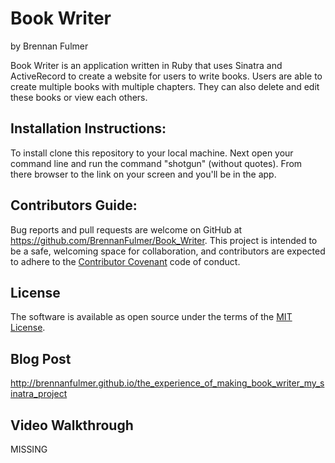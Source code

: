 # Book Writer

by Brennan Fulmer

Book Writer is an application written in Ruby that uses Sinatra and ActiveRecord to create a website for users to write books. Users are able to create multiple books with multiple chapters. They can also delete and edit these books or view each others.

## Installation Instructions:

To install clone this repository to your local machine. Next open your command line and run the command "shotgun" (without quotes). From there browser to the link on your screen and you'll be in the app.

## Contributors Guide:

Bug reports and pull requests are welcome on GitHub at https://github.com/BrennanFulmer/Book_Writer. This project is intended to be a safe, welcoming space for collaboration, and contributors are expected to adhere to the [Contributor Covenant](http://contributor-covenant.org) code of conduct.

## License

The software is available as open source under the terms of the [MIT License](https://opensource.org/licenses/MIT).

## Blog Post

http://brennanfulmer.github.io/the_experience_of_making_book_writer_my_sinatra_project

## Video Walkthrough

MISSING
